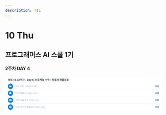 ```yaml
---
description: TIL
---
```


# 10 Thu

## 프로그래머스 AI 스쿨 1기

#### 2주차 DAY 4

![](../../.gitbook/assets/image%20%2845%29.png)

